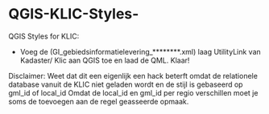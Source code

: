 # QGIS-KLIC-Styles-
QGIS Styles for KLIC:
- Voeg de  (GI_gebiedsinformatielevering_********.xml) laag UtilityLink van Kadaster/ Klic aan QGIS toe en laad de QML. Klaar!

Disclaimer:
Weet dat dit een eigenlijk een hack beterft omdat de relationele database vanuit de KLIC niet geladen wordt en de stijl is gebaseerd op gml_id of local_id
Omdat de local_id en gml_id per regio verschillen moet je soms de toevoegen aan de regel geasseerde opmaak.
